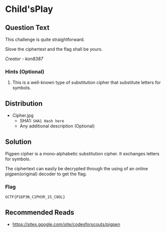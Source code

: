 # Child'sPlay

## Question Text

This challenge is quite straightforward.

Slove the ciphertext and the flag shall be yours.

*Creator - kon8387*

### Hints (Optional)
1. This is a well-known type of substitution cipher that substitute letters for symbols.

## Distribution
- Cipher.jpg
    - SHA1: `SHA1 Hash here`
    - Any additional description (Optional)

## Solution
Pigpen cipher is a mono-alphabetic substitution cipher. It exchanges letters for symbols.

The ciphertext can easily be decrypted through the using of an online pigpen(original) decoder to get the flag.

### Flag
`GCTF{P16P3N_C1PH3R_15_C0OL}`

## Recommended Reads
* https://sites.google.com/site/codesforscouts/pigpen